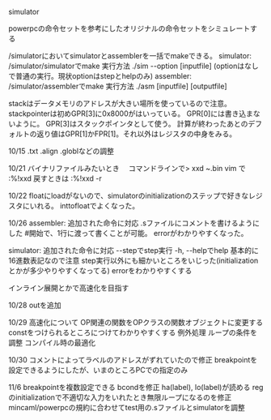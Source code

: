 simulator

powerpcの命令セットを参考にしたオリジナルの命令セットをシミュレートする

/simulatorにおいてsimulatorとassemblerを一括でmakeできる。
simulator: /simulator/simulatorでmake 実行方法 ./sim --option [inputfile]    (optionはなしで普通の実行。現状optionはstepとhelpのみ)
assembler: /simulator/assemblerでmake 実行方法 ./asm [inputfile] [outputfile]

stackはデータメモリのアドレスが大きい場所を使っているので注意。
stackpointerは初めGPR[3]に0x8000がはいっている。
GPR[0]には書き込まないように。
GPR[3]はスタックポインタとして使う。
計算が終わったあとのデフォルトの返り値はGPR[1]かFPR[1]。それ以外はレジスタの中身をみる。

10/15
.txt .align .globlなどの調整

10/21
バイナリファイルみたいとき　
コマンドラインで> xxd ~.bin
vim で :%!xxd  戻すときは :%!xxd -r

10/22
floatにloadがないので、simulatorのinitializationのステップで好きなレジスタにいれる。
inttofloatでよくなった。

10/26
assembler:
追加された命令に対応
.sファイルにコメントを書けるようにした #開始で、1行に渡って書くことが可能。
errorがわかりやすくなった。

simulator:
追加された命令に対応
--stepでstep実行
-h, --helpでhelp
基本的に16進数表記なので注意
step実行以外にも細かいところをいじった(initializationとかが多少やりやすくなってる)
errorをわかりやすくする

インライン展開とかで高速化を目指す

10/28
outを追加

10/29
高速化について
OP関連の関数をOPクラスの関数オブジェクトに変更する
constをつけられるところにつけてわかりやすくする
例外処理
ループの条件を調整
コンパイル時の最適化

10/30
コメントによってラベルのアドレスがずれていたので修正
breakpointを設定できるようにしたが、いまのところPCでの指定のみ

11/6
breakpointを複数設定できる
bcondを修正
ha(label), lo(label)が読める
regのinitializationで不適切な入力をいれたとき無限ループになるのを修正
mincaml/powerpcの規約に合わせてtest用の.sファイルとsimulatorを調整
